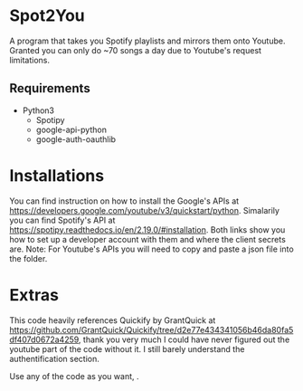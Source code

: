 # Spot2You
A program that takes you Spotify playlists and mirrors them onto Youtube.  Granted you can only do ~70 songs a day due to Youtube's request limitations.

## Requirements

- Python3
  - Spotipy
  - google-api-python
  - google-auth-oauthlib 
 
# Installations
  You can find instruction on how to install the Google's APIs at https://developers.google.com/youtube/v3/quickstart/python.
  Simalarily you can find Spotify's API at https://spotipy.readthedocs.io/en/2.19.0/#installation.
  Both links show you how to set up a developer account with them and where the client secrets are. Note: For Youtube's APIs you will need to copy and paste a json file into the folder.
  

# Extras

This code heavily references Quickify by GrantQuick at https://github.com/GrantQuick/Quickify/tree/d2e77e434341056b46da80fa5df407d0672a4259, thank you very much I could have never figured out the youtube part of the code without it. I still barely understand the authentification section.

Use any of the code as you want, .
